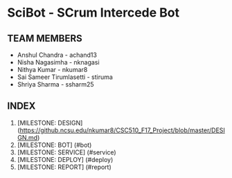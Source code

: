 # SciBot - SCrum Intercede Bot

## TEAM MEMBERS
* Anshul Chandra - achand13
* Nisha Nagasimha - nknagasi
* Nithya Kumar - nkumar8
* Sai Sameer Tirumlasetti - stiruma
* Shriya Sharma - ssharm25

## INDEX
1. [MILESTONE: DESIGN] (https://github.ncsu.edu/nkumar8/CSC510_F17_Project/blob/master/DESIGN.md)
2. [MILESTONE: BOT] (#bot)
3. [MILESTONE: SERVICE] (#service)
4. [MILESTONE: DEPLOY] (#deploy)
5. [MILESTONE: REPORT] (#report)
